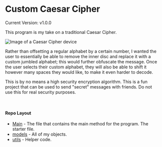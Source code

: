 # Custom Caesar Cipher

Current Version: v1.0.0

This program is my take on a traditional Caesar Cipher.

![Image of a Caesar Cipher device](https://www.researchgate.net/profile/Mandrita-Mondal/publication/332368903/figure/fig1/AS:746707394523136@1555040324420/Caesar-Shift-Cipher-In-15-th-century-Blaise-De-Vigenere-developed-Vigenere-Cipher-This.ppm)

Rather than offsetting a regular alphabet by a certain number, I wanted the user to essentially be able to remove the inner disc and replace it with a custom jumbled alphabet; this would further obfuscate the message. Once the user selects their custom alphabet, they will also be able to shift it however many spaces they would like, to make it even harder to decode.

This is by no means a high security encryption algorithm. This is a fun project that can be used to send "secret" messages with friends. Do not use this for real security purposes.

<br>

#### Repo Layout
- [Main](Main.java) - The file that contains the main method for the program. The starter file.
- [models](models) - All of my objects.
- [utils](utils) - Helper code.
